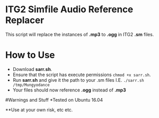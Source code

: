 # ITG2 Simfile Audio Reference Replacer
This script will replace the instances of **.mp3** to **.ogg** in ITG2 **.sm** files.

# How to Use
* Download **sarr.sh**.
* Ensure that the script has execute permissions `chmod +x sarr.sh`.
* Run **sarr.sh** and give it the path to your .sm files I.E. `./sarr.sh /tmp/Mungyodance`
* Your files should now reference **.ogg** instead of **.mp3**

#Warnings and Stuff
*Tested on Ubuntu 16.04

**Use at your own risk, etc etc.
